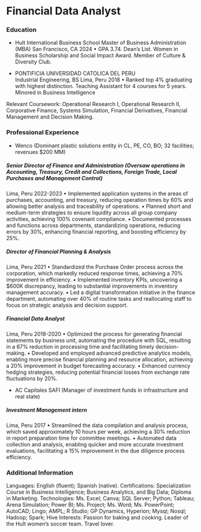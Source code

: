 # Financial Data Analyst

### Education

- Hult International Business School
Master of Business Administration (MBA)
San Francisco, CA 2024
•	GPA 3.74. Dean’s List. Women in Business Scholarship and Social Impact Award. Member of Culture & Diversity Club.

- PONTIFICIA UNIVERSIDAD CATOLICA DEL PERU	
Industrial Engineering, BS
Lima, Peru 2018
•	Ranked top 4% graduating with highest distinction. Teaching Assistant for 4 courses for 5 years. Minored in Business Intelligence

Relevant Coursework: Operational Research I, Operational Research II, Corporative Finance, Systems Simulation, Financial Derivatives, Financial Management and Decision Making.

### Professional Experience

- Wenco (Dominant plastic solutions entity in CL, PE, CO, BO; 32 facilities; revenues $200 MM)	

##### Senior Director of Finance and Administration (Oversaw operations in Accounting, Treasury, Credit and Collections, Foreign Trade, Local Purchases and Management Control)
Lima, Peru 2022-2023
•	Implemented application systems in the areas of purchases, accounting, and treasury, reducing operation times by 60% and allowing better analysis and traceability of operations.
•	Planned short and medium-term strategies to ensure liquidity across all group company activities, achieving 100% covenant compliance.
•	Documented processes and functions across departments, standardizing operations, reducing errors by 30%, enhancing financial reporting, and boosting efficiency by 25%.

##### Director of Financial Planning & Analysis
Lima, Peru 2021
•	Standardized the Purchase Order process across the corporation, which markedly reduced response times, achieving a 70% improvement in efficiency.
•	Implemented inventory KPIs, uncovering a $600K discrepancy, leading to substantial improvements in inventory management accuracy. 
•	Led a digital transformation initiative in the finance department, automating over 40% of routine tasks and reallocating staff to focus on strategic analysis and decision support.

##### Financial Data Analyst
Lima, Peru 2018-2020
•	Optimized the process for generating financial statements by business unit, automating the procedure with SQL, resulting in a 67% reduction in processing time and facilitating timely decision-making.
•	Developed and employed advanced predictive analytics models, enabling more precise financial planning and resource allocation, achieving a 20% improvement in budget forecasting accuracy.
•	Enhanced currency hedging strategies, reducing potential financial losses from exchange rate fluctuations by 20%. 

- AC Capitales SAFI (Manager of investment funds in infrastructure and real state)

##### Investment Management intern
Lima, Peru 2017
•	Streamlined the data compilation and analysis process, which saved approximately 10 hours per week, achieving a 30% reduction in report preparation time for committee meetings.
•	Automated data collection and analysis, enabling quicker and more accurate investment evaluations, facilitating a 15% improvement in the due diligence process efficiency.

### Additional Information

Languages: English (fluent); Spanish (native).
Certifications: Specialization Course in Business Intelligence; Business Analytics, and Big Data; Diploma in Marketing.
Technologies: Ms. Excel; Canva; SQL Server; Python; Tableau; Arena Simulation; Power BI; Ms. Project; Ms. Word; Ms. PowerPoint; AutoCAD; Lingo; AMPL; R Studio; GP Dynamics, Hyperion; Mysql; Nosql; Hadoop; Spark; Hive
Interests: Passion for baking and cooking. Leader of the Hult women’s soccer team. Travel lover.
